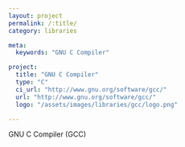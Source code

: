 ```yaml
---
layout: project
permalink: /:title/
category: libraries

meta:
  keywords: "GNU C Compiler"

project:
  title: "GNU C Compiler"
  type: "C"
  ci_url: "http://www.gnu.org/software/gcc/"
  url: "http://www.gnu.org/software/gcc/"
  logo: "/assets/images/libraries/gcc/logo.png"

---
```

<p>GNU C Compiler (GCC)</p>